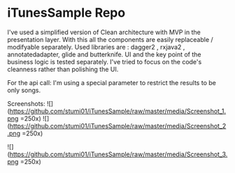 # iTunesSample Repo

I've used a simplified version of Clean architecture with MVP in the presentation layer.
With this all the components are easily replaceable / modifyable separately.
Used libraries are : dagger2 , rxjava2 , annotatedadapter, glide and butterknife.
UI and the key point of the business logic is tested separately.
I've tried to focus on the code's cleanness rather than polishing the UI.

For the api call: I'm using a special parameter to restrict the results to be only songs.

Screenshots:
![](https://github.com/stumi01/iTunesSample/raw/master/media/Screenshot_1.png =250x)  ![](https://github.com/stumi01/iTunesSample/raw/master/media/Screenshot_2.png =250x)

![](https://github.com/stumi01/iTunesSample/raw/master/media/Screenshot_3.png =250x)
